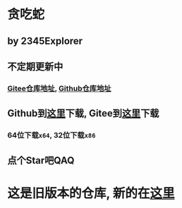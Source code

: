 # 贪吃蛇
## by 2345Explorer
## 不定期更新中
### [Gitee仓库地址](https://gitee.com/Explorer2345/snake), [Github仓库地址](https://github.com/2345Explorer/Snake)
## Github到[这里](https://github.com/2345Explorer/Snake-oldversions/releases/latest)下载, Gitee到[这里](https://gitee.com/Explorer2345/snake-oldversions)下载
### 64位下载`x64`, 32位下载`x86`
## 点个Star吧QAQ

# 这是旧版本的仓库, 新的在[这里](https://github.com/2345Explorer/Snake)
